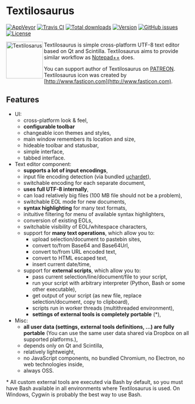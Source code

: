 Textilosaurus
=============
[![AppVeyor](https://img.shields.io/appveyor/ci/martinrotter/textilosaurus.svg?maxAge=360)](https://ci.appveyor.com/project/martinrotter/textilosaurus)
[![Travis CI](https://img.shields.io/travis/martinrotter/textilosaurus.svg?maxAge=360)](https://travis-ci.org/martinrotter/textilosaurus)
[![Total downloads](https://img.shields.io/github/downloads/martinrotter/textilosaurus/total.svg?maxAge=360)](http://www.somsubhra.com/github-release-stats/?username=martinrotter&repository=textilosaurus)
[![Version](https://img.shields.io/github/release/martinrotter/textilosaurus.svg?maxAge=360)](https://raw.githubusercontent.com/martinrotter/textilosaurus/master/resources/text/CHANGELOG)
[![GitHub issues](https://img.shields.io/github/issues/martinrotter/textilosaurus.svg?maxAge=360)](https://github.com/martinrotter/textilosaurus/issues)
[![License](https://img.shields.io/github/license/martinrotter/textilosaurus.svg?maxAge=360000)](https://github.com/martinrotter/textilosaurus/blob/master/LICENSE.md)

<img align="left" src="https://raw.githubusercontent.com/martinrotter/textilosaurus/master/resources/graphics/textilosaurus.png" alt="Textilosarus" height="100px" />

Textilosaurus is simple cross-platform UTF-8 text editor based on Qt and Scintilla. Textilosaurus aims to provide similar workflow as [Notepad++](https://notepad-plus-plus.org) does.

You can support author of Textilosaurus on [PATREON](https://www.patreon.com/martinrotter). Textilosaurus icon was created by [http://www.fasticon.com](http://www.fasticon.com).

Features
--------

* UI:
    - cross-platform look & feel,
    - **configurable toolbar**
    - changeable icon themes and styles,
    - main window remembers its location and size,
    - hideable toolbar and statusbar,
    - simple interface,
    - tabbed interface.
* Text editor component:
    - **supports a lot of input encodings**,
    - input file encoding detection (via bundled [uchardet](https://www.freedesktop.org/wiki/Software/uchardet/)),
    - switchable encoding for each separate document,
    - **uses full UTF-8 internally**,
    - can load relatively big files (100 MB file should not be a problem),
    - switchable EOL mode for new documents,
    - **syntax highlighting** for many text formats,
	- inituitive filtering for menu of available syntax highlighters,
    - conversion of existing EOLs,
	- switchable visibility of EOL/whitespace characters,
    - support for **many text operations**, which allow you to:
        * upload selection/document to pastebin sites,
        * convert to/from Base64 and Base64Url,
        * convert to/from URL encoded text,
        * convert to HTML escaped text, 
        * insert current date/time,
	- support for **external scripts**, which allow you to:
	    * pass current selection/line/document/file to your script,
		* run your script with arbitrary interpreter (Python, Bash or some other executable),
		* get output of your script (as new file, replace selection/document, copy to clipboard),
		* scripts run in worker threads (multithreaded environment),
		* **settings of external tools is completely portable** (*),
* Misc:
    - **all user data (settings, external tools definitions, ...) are fully portable** (You can use the same user data shared via Dropbox on all supported platforms.),
    - depends only on Qt and Scintilla,
    - relatively lightweight,
    - no JavaScript components, no bundled Chromium, no Electron, no web technologies inside,
    - always OSS.
	
\* All custom external tools are executed via Bash by default, so you must have Bash available in all environments where Textilosaurus is used. On Windows, Cygwin is probably the best way to use Bash.